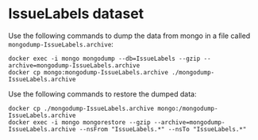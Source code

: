 # IssueLabels dataset

Use the following commands to dump the data from mongo in a file called `mongodump-IssueLabels.archive`:
```
docker exec -i mongo mongodump --db=IssueLabels --gzip --archive=mongodump-IssueLabels.archive
docker cp mongo:mongodump-IssueLabels.archive ./mongodump-IssueLabels.archive
```

Use the following commands to restore the dumped data:
```
docker cp ./mongodump-IssueLabels.archive mongo:/mongodump-IssueLabels.archive
docker exec -i mongo mongorestore --gzip --archive=mongodump-IssueLabels.archive --nsFrom "IssueLabels.*" --nsTo "IssueLabels.*"
```
